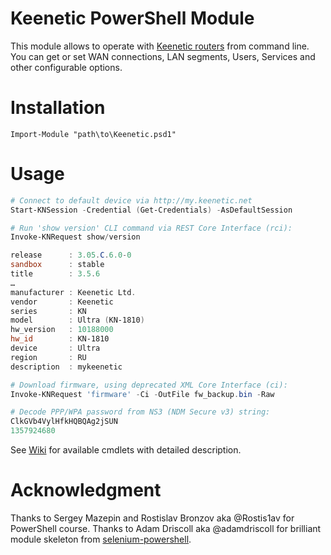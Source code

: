 # Keenetic PowerShell Module
This module allows to operate with [Keenetic routers](https://keenetic.com) from command line. You can get or set WAN connections, LAN segments, Users, Services and other configurable options.

# Installation
```
Import-Module "path\to\Keenetic.psd1"
```

# Usage
```PowerShell
# Connect to default device via http://my.keenetic.net
Start-KNSession -Credential (Get-Credentials) -AsDefaultSession

# Run 'show version' CLI command via REST Core Interface (rci):
Invoke-KNRequest show/version

release      : 3.05.C.6.0-0
sandbox      : stable
title        : 3.5.6
…
manufacturer : Keenetic Ltd.
vendor       : Keenetic
series       : KN
model        : Ultra (KN-1810)
hw_version   : 10188000
hw_id        : KN-1810
device       : Ultra
region       : RU
description  : mykeenetic

# Download firmware, using deprecated XML Core Interface (ci):
Invoke-KNRequest 'firmware' -Ci -OutFile fw_backup.bin -Raw

# Decode PPP/WPA password from NS3 (NDM Secure v3) string:
ClkGVb4VylHfkHQBQAg2jSUN
1357924680
```
See [Wiki](https://github.com/ryzhovau/keenetic-powershell/wiki) for available cmdlets with detailed description.

# Acknowledgment
Thanks to Sergey Mazepin and Rostislav Bronzov aka @Rostis1av for PowerShell course.
Thanks to Adam Driscoll aka @adamdriscoll for brilliant module skeleton from [selenium-powershell](https://github.com/adamdriscoll/selenium-powershell).
